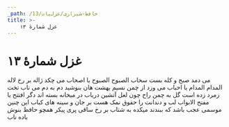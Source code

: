 ```yaml
---
_path: /حافظ-شیرازی/غزلیات/13
title: >-
    غزل شمارهٔ ۱۳
---
```

# غزل شمارهٔ ۱۳

می دمد صبح و کله بست سحاب
الصبوح الصبوح یا اصحاب
می چکد ژاله بر رخ لاله
المدام المدام یا احباب
می وزد از چمن نسیم بهشت
هان بنوشید دم به دم می ناب
تخت زمرد زده است گل به چمن
راح چون لعل آتشین دریاب
در میخانه بسته اند دگر
افتتح یا مفتح الابواب
لب و دندانت را حقوق نمک
هست بر جان و سینه های کباب
این چنین موسمی عجب باشد
که ببندند میکده به شتاب
بر رخ ساقی پری پیکر
همچو حافظ بنوش باده ناب
